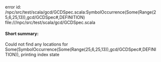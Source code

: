 error id: <WORKSPACE>/npc/src/test/scala/gcd/GCDSpec.scala:SymbolOccurrence(Some(Range(25,6,25,13)),gcd/GCDSpec#,DEFINITION)
file://<WORKSPACE>/npc/src/test/scala/gcd/GCDSpec.scala

#### Short summary: 

Could not find any locations for Some(SymbolOccurrence(Some(Range(25,6,25,13)),gcd/GCDSpec#,DEFINITION)), printing index state
